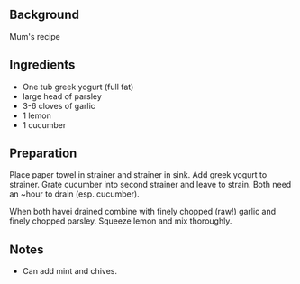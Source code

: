 ## Background

Mum's recipe

## Ingredients

- One tub greek yogurt (full fat)
- large head of parsley
- 3-6 cloves of garlic
- 1 lemon
- 1 cucumber

## Preparation

Place paper towel in strainer and strainer in sink. Add greek yogurt to strainer. Grate cucumber into second strainer and leave to strain. Both need an ~hour to drain (esp. cucumber). 

When both havei drained combine with finely chopped (raw!) garlic and finely chopped parsley. Squeeze lemon and mix thoroughly.

## Notes

- Can add mint and chives.
